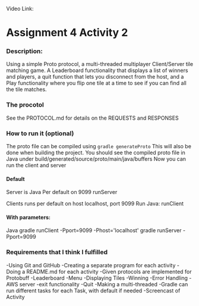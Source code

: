 Video Link:

# Assignment 4 Activity 2
### Description:
Using a simple Proto protocol, a multi-threaded multiplayer Client/Server tile matching game. A Leaderboard functionality that
displays a list of winners and players, a quit function that lets you disconnect from the host, and
a Play functionality where you flip one tile at a time to see if you can find all the tile matches.

### The procotol
See the PROTOCOL.md for details on the REQUESTS and RESPONSES

### How to run it (optional)
The proto file can be compiled using
``gradle generateProto``
This will also be done when building the project.
You should see the compiled proto file in Java under build/generated/source/proto/main/java/buffers
Now you can run the client and server 

#### Default 
Server is Java
Per default on 9099
runServer

Clients runs per default on 
host localhost, port 9099
Run Java:
	runClient

#### With parameters:
Java
gradle runClient -Pport=9099 -Phost='localhost'
gradle runServer -Pport=9099

### Requirements that I think I fulfilled
-Using Git and GitHub
-Creating a separate program for each activity
-Doing a README.md for each activity
-Given protocols are implemented for Protobuff
	-Leaderboard
	-Menu
	-Displaying Tiles
	-Winning
	-Error Handling
	-AWS server
	-exit functionality
	-Quit
-Making a multi-threaded
-Gradle can run different tasks for each Task, with default if needed
-Screencast of Activity